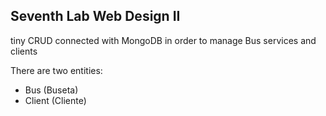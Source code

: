 ## Seventh Lab Web Design II

tiny CRUD connected with MongoDB in order to manage Bus services and clients

There are two entities:

- Bus (Buseta)
- Client (Cliente)
